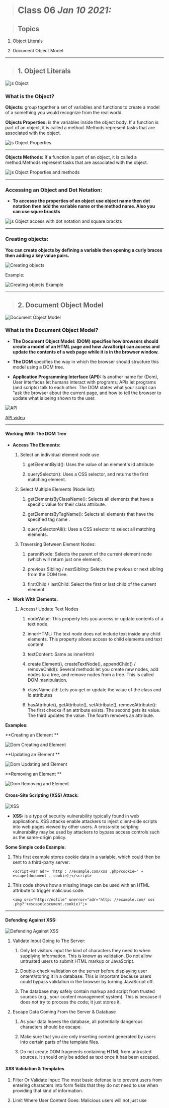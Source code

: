 > # Class 06 *Jan 10 2021:*

> ## Topics
 
   1. Object Literals
    
   2. Document Object Model
  
---


> ## 1. Object Literals

![js Object](https://javascript.info/article/object/object-user.svg)

### **What is the Object?**

**Objects:** group together a set of variables and functions to create a model
of a something you would recognize from the real world.

**Objects Properties:** is the variables inside the object body. If a function is part of an object, it is called a method.
Methods represent tasks that are associated with the object.

![js Object Properties](https://i.pinimg.com/originals/35/b2/42/35b2423677beefbb58f338e39eb853a7.jpg)

----

**Objects Methods:** If a function is part of an object, it is called a method.Methods represent tasks that are associated with the object.

![js Object Properties and methods](https://www.researchgate.net/profile/Henrique_Gaspar/publication/325361495/figure/fig1/AS:630136558858241@1527247671438/A-ship-as-a-JS-object-with-properties-eg-name-length-and-methods-eg-sail-idle.png)

----

### **Accessing an Object and Dot Notation:**

* **To accesse the properties of an object use object name then dot notation then add the variable name or the method name. Also you can use squre brackts**

![js Object access with dot notation and square brackts](https://dmitripavlutin.com/static/50a87420915de18f26da616865fe9825/05127/access-object-properties-2.png)


----

### **Creating objects:**

**You can create objects by defining a variable then opening a curly braces then adding a key value pairs.**

![Creating objects](https://d2tlksottdg9m1.cloudfront.net/uploads/2019/02/basic-JSON.jpg)

Example:

![Creating objects Example](https://image.slidesharecdn.com/javascript-110725163050-phpapp01/95/javascript-literacy-2-728.jpg?cb=1311612096)

---


> ## 2. Document Object Model


![Document Object Model](https://pbs.twimg.com/media/Dfgm4VPVAAEkcK5.jpg)


### **What is the Document Object Model?** 

* **The Document Object Model: (DOM) specifies how browsers should create a model of an HTML page and how JavaScript can access and update the contents of a web page while it is in the browser window.**

* **The DOM** specifies the way in which the browser should structure this model using a DOM tree.

* **Application Programming Interface (API):** Is another name for (Dom), User interfaces let humans interact with programs; APls let programs (and scripts) talk to each other. The DOM states what your script can "ask the browser about the current page, and how to tell the browser to update what is being shown to the user.


![API](https://qatestlab.com/assets/Uploads/API-Application-Programming-Interface.)

[API video](https://miro.medium.com/max/2560/1*v5HlKG-TIvm7BU5S34F1rw.png)

----

#### **Working With The DOM Tree**

* **Access The Elements:**

   1. Select an individual element node use
       
        1. getElementByld(): Uses the value of an element's id attribute
       
        2. querySelector(): Uses a CSS selector, and returns the first matching element.
       
   2. Select Multiple Elements (Node list):
   
       1. getElementsByClassName(): Selects all elements that have a specific value for their class attribute.
       
       2. getElementsByTagName(): Selects all elements that have the specified tag name .
       
       3. querySelectorAll(): Uses a CSS selector to select all matching elements.
   
   3. Traversing Between Element Nodes: 
 
       1. parentNode: Selects the parent of the current element node (which will return just one element). 
       
       2. previous Sibling / nextSibling: Selects the previous or next sibling from the DOM tree. 
       
       3. firstChild / lastChild: Select the first or last child of the current element.
   

* **Work With Elements:**

  1. Access/ Update Text Nodes
  
      1. nodeValue: This property lets you access or update contents of a text node.
      
      2. innerHTML: The text node does not include text inside any child elements. This property allows access to child elements and text content
      
      3. textContent: Same as innerHtml
      
      4. create Element(), createTextNode(), appendChild() / removeChild(): Several methods let you create new nodes, add nodes to a tree, and remove nodes from a tree. This is called DOM manipulation.
      
      5. className /id: Lets you get or update the value of the class and id attributes
      
      6. hasAttribute(), getAttribute(), setAttribute(), removeAttribute(): The first checks if an attribute exists. The second gets its value. The third updates the value. The fourth removes an attribute.
      

**Examples:**

**Creating an Element **

![Dom Creating and Element](https://codebrainer.azureedge.net/images/createElement_js_06.png)


**Updating an Element **

![Dom Updating and Element](https://blog.knoldus.com/wp-content/uploads/2018/11/html.png)



**Removing an Element **

![Dom Removing and Element](https://codebrainer.azureedge.net/images/createElement_js_09.png)


      
      
#### **Cross-Site Scripting (XSS) Attack:**

![XSS](https://i.ytimg.com/vi/oEFPFc36weY/maxresdefault.jpg)

* **XSS:** is a type of security vulnerability typically found in web applications. XSS attacks enable attackers to inject client-side scripts into web pages viewed by other users. A cross-site scripting vulnerability may be used by attackers to bypass access controls such as the same-origin policy.


**Some Simple code Example:**

   1. This first example stores cookie data in a variable, which could then be sent to a third-party server:

       `<script>var adr= 'http : //example.com/xss .php?cookie=' + escape(document . cookie);</script>`


   2. This code shows how a missing image can be used with an HTML attribute to trigger malicious code:

       `<img src="http://nofile" onerror="adr='http: //example.com/ xss .php?'+escape(document.cookie)";>`

----

#### Defending Against XSS:

![Defending Against XSS](https://www.articlediary.com/assets/cloud-hosting.png)


1. Validate Input Going to The Server:

   1. Only let visitors input the kind of characters they need to when supplying information. This is known as validation. Do not allow untrusted users to submit HTML markup or JavaScript.
   
   2. Double-check validation on the server before displaying user  ontent/storing it in a database.  This is important because users  could bypass validation in the browser by turning JavaScript off.  
   
   3. The database may safely contain markup and script from trusted sources (e.g., your  content management system). This is because it does not try to  process the code; it just stores it. 
   
2. Escape Data Coming From the Server & Database   

   1. As your data leaves the database, all potentially dangerous characters should be escape.
   
   2. Make sure that you are only inserting content generated by users into certain parts of the template files.
   
   3. Do not create DOM fragments containing HTML from untrusted sources. It should only be added as text once it has been escaped.
   
   
   
#### XSS Validation & Templates


1. Filter Or Validate Input: The most basic defense is to prevent users from entering characters into form fields that they do not need to use when providing that kind of information.


2. Limit Where User Content Goes: Malicious users will not just use <script> tags to try and create an XSS attack. As you saw on p228, malicious code can live in an event handler attribute without being wrapped in <script> tags. XSS can also be triggered by malicious code in CSS or URLs.


#### XSS Escaping & Controlling Markup

1. **Escaping User Content:** All data from untrusted sources should be escaped on the server before it is shown on the page. Most server-side languages offer helper functions that will strip-out or escape malicious code.

 Example:
      
 Escape these characters so that they are displayed as characters (not processed as code).

   1. `&` `&amp; &#x27; (not &apos;)`

   2. `<` `&lt; &quot;`

   3. `>` `&gt; I &#x2F;`

   4. `&#x60;`


2. **Adding User Content:** When you add untrusted content to an HTML page, once it has been escaped on the server, it should still be added to the page as text.
both offer tools for doing this:

-JAVASCRIPT: Never include data from untrusted sources in JavaScript. It involves escaping all ASCII characters with a value less than 256 that are not alphanumeric characters (and can be a security risk).

 Example:

   1. DO use: textContent or innerText

   2. DO NOT use: innerHTML 


-JQUERY

   1. DO use: `.text()`

   2. DO NOT use: `.html()`


3. **URLS:** If you have links containing user input (e.g., links to a user profile or search queries), use the JavaScript encodeURIComponent () method to encode the user input. It encodes the following characters:

 Example:

    `, I ? : @ & = + $ # `


**Notes:**
  
 ** You can still use the innerHTML property and jQuery `.html()` method to add HTML to the DOM, but you must make sure that:
      
   1. You control all of the markup being generated (do not allow user content that could contain markup).
       
   2. The user's content is escaped and added as text using t he approaches noted above, rather than adding the user's content as HTML.
   
   

